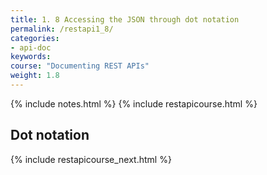 ```yaml
---
title: 1. 8 Accessing the JSON through dot notation
permalink: /restapi1_8/
categories:
- api-doc
keywords: 
course: "Documenting REST APIs"
weight: 1.8
---
```

{% include notes.html %}
{% include restapicourse.html %}

## Dot notation



{% include restapicourse_next.html %}



